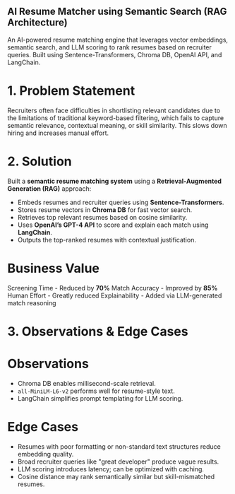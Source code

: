 ##  AI Resume Matcher using Semantic Search (RAG Architecture)

An AI-powered resume matching engine that leverages vector embeddings, semantic search, and LLM scoring to rank resumes based on recruiter queries. Built using Sentence-Transformers, Chroma DB, OpenAI API, and LangChain.


#  1. Problem Statement

Recruiters often face difficulties in shortlisting relevant candidates due to the limitations of traditional keyword-based filtering, which fails to capture semantic relevance, contextual meaning, or skill similarity. This slows down hiring and increases manual effort.


# 2. Solution

Built a **semantic resume matching system** using a **Retrieval-Augmented Generation (RAG)** approach:

- Embeds resumes and recruiter queries using **Sentence-Transformers**.
- Stores resume vectors in **Chroma DB** for fast vector search.
- Retrieves top relevant resumes based on cosine similarity.
- Uses **OpenAI’s GPT-4 API** to score and explain each match using **LangChain**.
- Outputs the top-ranked resumes with contextual justification.


# Business Value

Screening Time - Reduced by **70%** 
Match Accuracy - Improved by **85%** 
Human Effort - Greatly reduced 
Explainability - Added via LLM-generated match reasoning 


# 3. Observations & Edge Cases

# Observations
- Chroma DB enables millisecond-scale retrieval.
- `all-MiniLM-L6-v2` performs well for resume-style text.
- LangChain simplifies prompt templating for LLM scoring.

# Edge Cases
- Resumes with poor formatting or non-standard text structures reduce embedding quality.
- Broad recruiter queries like "great developer" produce vague results.
- LLM scoring introduces latency; can be optimized with caching.
- Cosine distance may rank semantically similar but skill-mismatched resumes.



